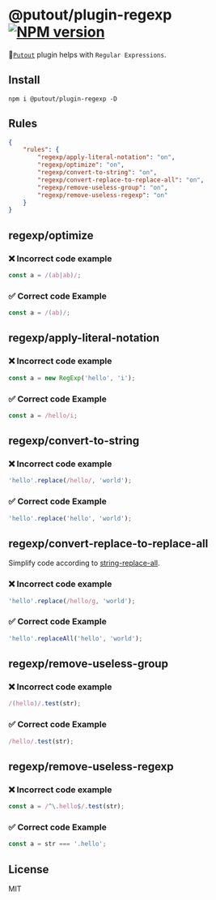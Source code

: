 # @putout/plugin-regexp [![NPM version][NPMIMGURL]][NPMURL]

[NPMIMGURL]: https://img.shields.io/npm/v/@putout/plugin-regexp.svg?style=flat&longCache=true
[NPMURL]: https://npmjs.org/package/@putout/plugin-regexp"npm"

🐊[`Putout`](https://github.com/coderaiser/putout) plugin helps with `Regular Expressions`.

## Install

```
npm i @putout/plugin-regexp -D
```

## Rules

```json
{
    "rules": {
        "regexp/apply-literal-notation": "on",
        "regexp/optimize": "on",
        "regexp/convert-to-string": "on",
        "regexp/convert-replace-to-replace-all": "on",
        "regexp/remove-useless-group": "on",
        "regexp/remove-useless-regexp": "on"
    }
}
```

## regexp/optimize

### ❌ Incorrect code example

```js
const a = /(ab|ab)/;
```

### ✅ Correct code Example

```js
const a = /(ab)/;
```

## regexp/apply-literal-notation

### ❌ Incorrect code example

```js
const a = new RegExp('hello', 'i');
```

### ✅ Correct code Example

```js
const a = /hello/i;
```

## regexp/convert-to-string

### ❌ Incorrect code example

```js
'hello'.replace(/hello/, 'world');
```

### ✅ Correct code Example

```js
'hello'.replace('hello', 'world');
```

## regexp/convert-replace-to-replace-all

Simplify code according to [string-replace-all](https://github.com/tc39/proposal-string-replaceall).

### ❌ Incorrect code example

```js
'hello'.replace(/hello/g, 'world');
```

### ✅ Correct code Example

```js
'hello'.replaceAll('hello', 'world');
```

## regexp/remove-useless-group

### ❌ Incorrect code example

```js
/(hello)/.test(str);
```

### ✅ Correct code Example

```js
/hello/.test(str);
```

## regexp/remove-useless-regexp

### ❌ Incorrect code example

```js
const a = /^\.hello$/.test(str);
```

### ✅ Correct code Example

```js
const a = str === '.hello';
```

## License

MIT
